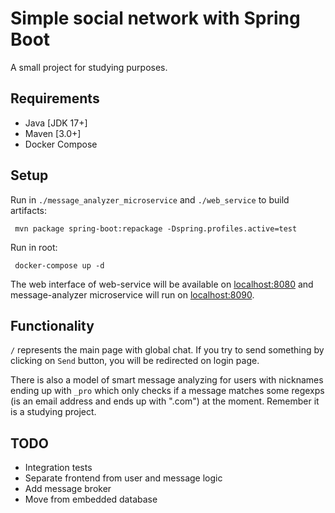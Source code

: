 # Simple social network with Spring Boot

A small project for studying purposes.

## Requirements

* Java [JDK 17+]
* Maven [3.0+]
* Docker Compose

## Setup

Run in `./message_analyzer_microservice` and `./web_service` to build artifacts:
```
 mvn package spring-boot:repackage -Dspring.profiles.active=test
```

Run in root:
```
 docker-compose up -d
```

The web interface of web-service will be available on [localhost:8080](http://localhost:8080/)
and message-analyzer microservice will run on [localhost:8090](http://localhost:8090/).

## Functionality

`/` represents the main page with global chat. If you try to send something by clicking on `Send` button, 
you will be redirected on login page.

There is also a model of smart message analyzing for users with nicknames ending up with `_pro` which
only checks if a message matches some regexps (is an email address and ends up with ".com") at the moment. 
Remember it is a studying project.

## TODO

* Integration tests
* Separate frontend from user and message logic
* Add message broker
* Move from embedded database
